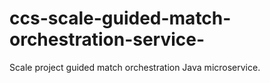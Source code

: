 # ccs-scale-guided-match-orchestration-service-
Scale project guided match orchestration Java microservice.
